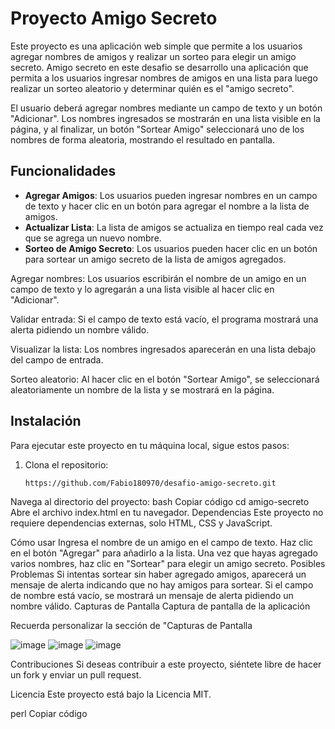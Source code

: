 # Proyecto Amigo Secreto

Este proyecto es una aplicación web simple que permite a los usuarios agregar nombres de amigos y realizar un sorteo para elegir un amigo secreto.
Amigo secreto en este desafio se desarrollo una aplicación que permita a los usuarios ingresar nombres de amigos en una lista para luego realizar un sorteo aleatorio y determinar quién es el "amigo secreto".

El usuario deberá agregar nombres mediante un campo de texto y un botón "Adicionar". Los nombres ingresados se mostrarán en una lista visible en la página, y al finalizar, un botón "Sortear Amigo" seleccionará uno de los nombres de forma aleatoria, mostrando el resultado en pantalla.

## Funcionalidades

- **Agregar Amigos**: Los usuarios pueden ingresar nombres en un campo de texto y hacer clic en un botón para agregar el nombre a la lista de amigos.
- **Actualizar Lista**: La lista de amigos se actualiza en tiempo real cada vez que se agrega un nuevo nombre.
- **Sorteo de Amigo Secreto**: Los usuarios pueden hacer clic en un botón para sortear un amigo secreto de la lista de amigos agregados.

Agregar nombres: Los usuarios escribirán el nombre de un amigo en un campo de texto y lo agregarán a una lista visible al hacer clic en "Adicionar".

Validar entrada: Si el campo de texto está vacío, el programa mostrará una alerta pidiendo un nombre válido.

Visualizar la lista: Los nombres ingresados aparecerán en una lista debajo del campo de entrada.

Sorteo aleatorio: Al hacer clic en el botón "Sortear Amigo", se seleccionará aleatoriamente un nombre de la lista y se mostrará en la página.

## Instalación

Para ejecutar este proyecto en tu máquina local, sigue estos pasos:

1. Clona el repositorio:
   ```bash
   https://github.com/Fabio180970/desafio-amigo-secreto.git
   
Navega al directorio del proyecto:
bash
Copiar código
cd amigo-secreto
Abre el archivo index.html en tu navegador.
Dependencias
Este proyecto no requiere dependencias externas, solo HTML, CSS y JavaScript.

Cómo usar
Ingresa el nombre de un amigo en el campo de texto.
Haz clic en el botón "Agregar" para añadirlo a la lista.
Una vez que hayas agregado varios nombres, haz clic en "Sortear" para elegir un amigo secreto.
Posibles Problemas
Si intentas sortear sin haber agregado amigos, aparecerá un mensaje de alerta indicando que no hay amigos para sortear.
Si el campo de nombre está vacío, se mostrará un mensaje de alerta pidiendo un nombre válido.
Capturas de Pantalla
Captura de pantalla de la aplicación

Recuerda personalizar la sección de "Capturas de Pantalla

![image](https://github.com/user-attachments/assets/b7618488-ebb4-4acb-b7e3-646b44f7125c)
![image](https://github.com/user-attachments/assets/722213c0-935a-488f-a10a-b13d199db5a7)
![image](https://github.com/user-attachments/assets/3dcbf782-04be-471c-a2e3-f0395fdea6f9)

Contribuciones
Si deseas contribuir a este proyecto, siéntete libre de hacer un fork y enviar un pull request.

Licencia
Este proyecto está bajo la Licencia MIT.

perl
Copiar código



